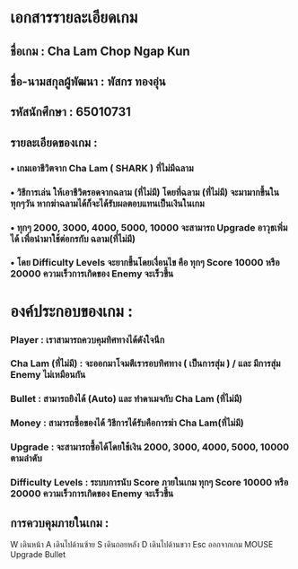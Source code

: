 # เอกสารรายละเอียดเกม 
## ชื่อเกม : Cha Lam Chop Ngap Kun
## ชื่อ-นามสกุลผู้พัฒนา : พัสกร ทองอุ่น
## รหัสนักศึกษา : 65010731
## รายละเอียดของเกม : 
### • เกมเอาชีวิตจาก  Cha Lam ( SHARK ) ที่ไม่มีฉลาม 

### • วิธีการเล่น ให้เอาชีวิตรอดจากฉลาม (ที่ไม่มี) โดยที่ฉลาม (ที่ไม่มี) จะมามากขึ้นในทุกๆวัน หากฆ่าฉลามได้ก็จะได้รับผลตอบแทนเป็นเงินในเกม
### • ทุกๆ 2000, 3000, 4000, 5000, 10000 จะสามารถ Upgrade อาวุธเพิ่มได้ เพื่อนำมาใช้ต่อกรกับ ฉลาม(ที่ไม่มี)
### • โดย Difficulty Levels จะยากขึ้นโดยเงื่อนไข คือ ทุกๆ Score 10000 หรือ 20000 ความเร็วการเกิดของ Enemy จะเร็วขึ้น
# องค์ประกอบของเกม :  
### Player : เราสามารถควบคุมทิศทางได้ดังใจนึก
### Cha Lam (ที่ไม่มี) : จะออกมาโจมตีเรารอบทิศทาง ( เป็นการสุ่ม ) / และ มีการสุ่ม Enemy ไม่เหมือนกัน
### Bullet : สามารถยิงได้ (Auto) และ ทำดาเมจกับ Cha Lam (ที่ไม่มี)
### Money : สามารถซื้อของได้ วิธีการได้รับคือการฆ่า  Cha Lam(ที่ไม่มี)
### Upgrade : จะสามารถซื้อได้โดยใช้เงิน  2000, 3000, 4000, 5000, 10000 ตามลำดับ
### Difficulty Levels : ระบบการนับ Score ภายในเกม ทุกๆ Score 10000 หรือ 20000 ความเร็วการเกิดของ Enemy จะเร็วขึ้น
## การควบคุมภายในเกม :
W
เดินหน้า
A
เดินไปด้านซ้าย
S
เดินถอยหลัง
D
เดินไปด้านขวา
Esc
ออกจากเกม
MOUSE
Upgrade Bullet

